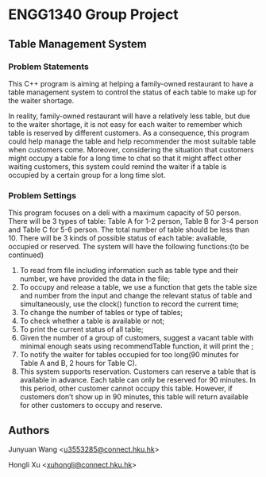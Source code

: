 # ENGG1340 Group Project
## Table Management System
### Problem Statements
This C++ program is aiming at helping a family-owned restaurant to have a table management system to control the status of each table to make up for the waiter shortage.

In reality, family-owned restaurant will have a relatively less table, but due to the waiter shortage, it is not easy for each waiter to remember which table is reserved by different customers. As a consequence, this program could help manage the table and help recommender the most suitable table when customers come. Moreover, considering the situation that customers might occupy a table for a long time to chat so that it might affect other waiting customers, this system could remind the waiter if a table is occupied by a certain group for a long time slot.

### Problem Settings
This program focuses on a deli with a maximum capacity of 50 person. There will be 3 types of table: Table A for 1-2 person, Table B for 3-4 person and Table C for 5-6 person. The total number of table should be less than 10. There will be 3 kinds of possible status of each table: avaliable, occupied or reserved. The system will have the following functions:(to be continued)
 1) To read from file including information such as table type and their number, we have provided the data in the file; 
 2) To occupy and release a table, we use a function that gets the table size and number from the input and change the relevant status of table and simultaneously, use the clock() function to record the current time; 
 3) To change the number of tables or type of tables;
 4) To check whether a table is available or not; 
 5) To print the current status of all table;
 6) Given the number of a group of customers, suggest a vacant table with minimal enough seats using recommendTable function, it will print the ;
 7) To notify the waiter for tables occupied for too long(90 minutes for Table A and B, 2 hours for Table C).
 8) This system supports reservation. Customers can reserve a table that is available in advance. Each table can only be reserved for 90 minutes. In this period, other customer cannot occupy this table. However, if customers don’t show up in 90 minutes, this table will return available for other customers to occupy and reserve.

## Authors
Junyuan Wang <<u3553285@connect.hku.hk>>

Hongli Xu <<xuhongli@connect.hku.hk>>
